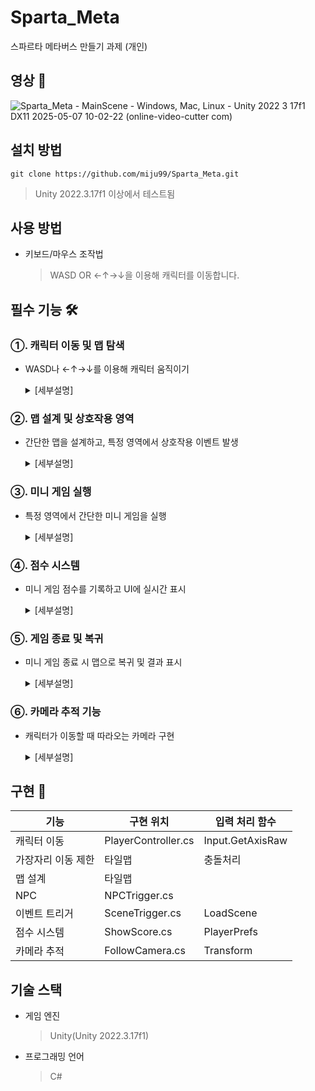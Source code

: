 # Sparta_Meta
스파르타 메타버스 만들기 과제 (개인)

## 영상 🎥
![Sparta_Meta - MainScene - Windows, Mac, Linux - Unity 2022 3 17f1 _DX11_ 2025-05-07 10-02-22 (online-video-cutter com)](https://github.com/user-attachments/assets/182f3227-2c65-4f61-83da-1adc06255121)

## 설치 방법
`git clone https://github.com/miju99/Sparta_Meta.git`
> Unity 2022.3.17f1 이상에서 테스트됨

## 사용 방법
* 키보드/마우스 조작법
  > WASD OR ←↑→↓을 이용해 캐릭터를 이동합니다.

## 필수 기능 🛠
### ①. 캐릭터 이동 및 맵 탐색 
  * WASD나 ←↑→↓를 이용해 캐릭터 움직이기

    <details>
      <summary>[세부설명]</summary>
          * Rigidbody2D와 Collider2D 사용   
          * 맵의 가장자리에서 캐릭터가 멈추도록 설정
    </details>


### ②. 맵 설계 및 상호작용 영역
  * 간단한 맵을 설계하고, 특정 영역에서 상호작용 이벤트 발생

     <details>
      <summary>[세부설명]</summary>
    * 타일맵 또는 오브젝트로 맵 구성
    * 상호작용 가능한 오브젝트 배치
    * 특정 영역에 진입하면 이벤트 트리거
    </details>

### ③. 미니 게임 실행
  * 특정 영역에서 간단한 미니 게임을 실행

     <details>
      <summary>[세부설명]</summary>
    * 플래피버드 스타일 or 스택 스타일
    * 미니 게임 시작 전 간단한 설명 UI 표시
    * 미니 게임 종료 후 점수 반환 및 맵으로 복귀
    </details>

### ④. 점수 시스템
  * 미니 게임 점수를 기록하고 UI에 실시간 표시

     <details>
      <summary>[세부설명]</summary>
    * 점수 기록, 최고 점수 저장 및 표시
    * 미니 게임 종료 후 맵으로 돌아왔을 때 점수가 유지되도록 저장
    </details>

### ⑤. 게임 종료 및 복귀
  * 미니 게임 종료 시 맵으로 복귀 및 결과 표시

     <details>
      <summary>[세부설명]</summary>
    * 미니 게임 성공/실패 여부에 따라 메시지 표시
    * 점수를 포함한 게임 결과를 UI로 출력
    </details>

### ⑥. 카메라 추적 기능
   * 캐릭터가 이동할 때 따라오는 카메라 구현

     <details>
      <summary>[세부설명]</summary>
     * Transform 사용
     * 카메라가 특정 영역을 넘어가지 않도록 경계 설정
</details>

## 구현 👀
기능|구현 위치|입력 처리 함수
|-|-|-|
캐릭터 이동|PlayerController.cs|Input.GetAxisRaw
가장자리 이동 제한|타일맵|충돌처리
맵 설계|타일맵||
NPC|NPCTrigger.cs||
이벤트 트리거|SceneTrigger.cs|LoadScene
점수 시스템|ShowScore.cs|PlayerPrefs
카메라 추적|FollowCamera.cs|Transform

## 기술 스택
  * 게임 엔진
    > Unity(Unity 2022.3.17f1)
  * 프로그래밍 언어
    > C#
